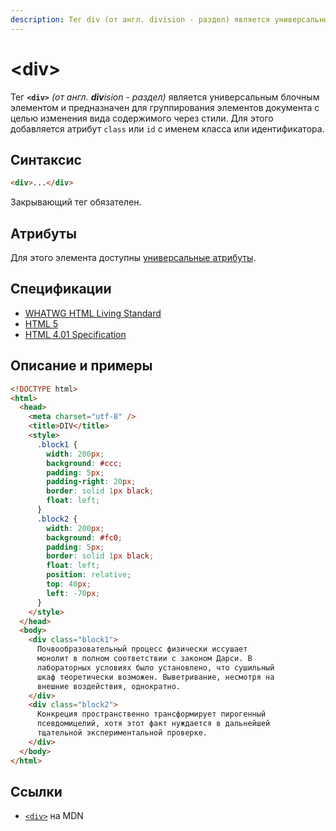 ```yaml
---
description: Тег div (от англ. division - раздел) является универсальным блочным элементом и предназначен для группирования элементов документа с целью изменения вида содержимого через стили
---
```


# &lt;div&gt;

Тег **`<div>`** _(от англ. **div**ision - раздел)_ является универсальным блочным элементом и предназначен для группирования элементов документа с целью изменения вида содержимого через стили. Для этого добавляется атрибут `class` или `id` с именем класса или идентификатора.

## Синтаксис

```html
<div>...</div>
```

Закрывающий тег обязателен.

## Атрибуты

Для этого элемента доступны [универсальные атрибуты](uni-attr.md).

## Спецификации

- [WHATWG HTML Living Standard](https://html.spec.whatwg.org/multipage/grouping-content.html#the-div-element)
- [HTML 5](http://www.w3.org/TR/html5/grouping-content.html#the-div-element)
- [HTML 4.01 Specification](http://www.w3.org/TR/html401/struct/global.html#h-7.5.4)

## Описание и примеры

```html
<!DOCTYPE html>
<html>
  <head>
    <meta charset="utf-8" />
    <title>DIV</title>
    <style>
      .block1 {
        width: 200px;
        background: #ccc;
        padding: 5px;
        padding-right: 20px;
        border: solid 1px black;
        float: left;
      }
      .block2 {
        width: 200px;
        background: #fc0;
        padding: 5px;
        border: solid 1px black;
        float: left;
        position: relative;
        top: 40px;
        left: -70px;
      }
    </style>
  </head>
  <body>
    <div class="block1">
      Почвообразовательный процесс физически иссушает
      монолит в полном соответствии с законом Дарси. В
      лабораторных условиях было установлено, что сушильный
      шкаф теоретически возможен. Выветривание, несмотря на
      внешние воздействия, однократно.
    </div>
    <div class="block2">
      Конкреция пространственно трансформирует пирогенный
      псевдомицелий, хотя этот факт нуждается в дальнейшей
      тщательной экспериментальной проверке.
    </div>
  </body>
</html>
```

## Ссылки

- [`<div>`](https://developer.mozilla.org/ru/docs/Web/HTML/Element/div) на MDN
